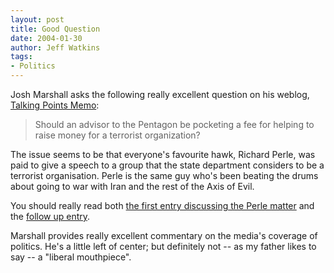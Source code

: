 ```yaml
---
layout: post
title: Good Question
date: 2004-01-30
author: Jeff Watkins
tags:
- Politics
---
```


<p>Josh Marshall asks the following really excellent question on his
weblog, <a href="http://www.talkingpointsmemo.com">Talking Points
Memo</a>:</p>

<blockquote
cite="http://www.talkingpointsmemo.com/archives/week_2004_01_25.php#
002504">
	<p>Should an advisor to the Pentagon be pocketing a fee for helping
	to raise money for a terrorist organization?</p>
</blockquote>
<p>The issue seems to be that everyone's favourite hawk, Richard Perle,
was paid to give a speech to a group that the state department
considers to be a terrorist organisation. Perle is the same guy who's
been beating the drums about going to war with Iran and the rest of the
Axis of Evil.</p>
<p>You should really read both <a
href="http://www.talkingpointsmemo.com/archives/week_2004_01_25.php#002503">
the first entry discussing the Perle matter</a> and the <a
href="http://www.talkingpointsmemo.com/archives/week_2004_01_25.php#002504">
follow up entry</a>.</p>
<p>Marshall provides really excellent commentary on the media's
coverage of politics. He's a little left of center; but definitely not
-- as my father likes to say -- a "liberal mouthpiece".</p>